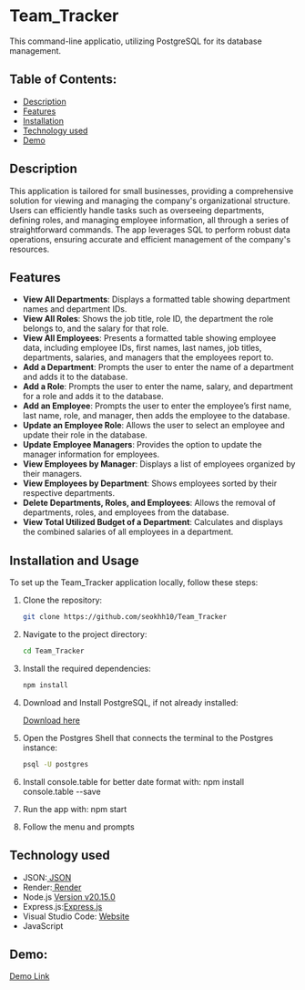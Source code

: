 # Team_Tracker

This command-line applicatio, utilizing PostgreSQL for its database management.

## Table of Contents:
- [Description](#Description)
- [Features](#Features)
- [Installation](#Installation-and-Usage)
- [Technology used](#Technology-used)
- [Demo](#Demo)

## Description

This application is tailored for small businesses, providing a comprehensive solution for viewing and managing the company's organizational structure. Users can efficiently handle tasks such as overseeing departments, defining roles, and managing employee information, all through a series of straightforward commands. The app leverages SQL to perform robust data operations, ensuring accurate and efficient management of the company's resources.

## Features

- **View All Departments**: Displays a formatted table showing department names and department IDs.
- **View All Roles**: Shows the job title, role ID, the department the role belongs to, and the salary for that role.
- **View All Employees**: Presents a formatted table showing employee data, including employee IDs, first names, last names, job titles, departments, salaries, and managers that the employees report to.
- **Add a Department**: Prompts the user to enter the name of a department and adds it to the database.
- **Add a Role**: Prompts the user to enter the name, salary, and department for a role and adds it to the database.
- **Add an Employee**: Prompts the user to enter the employee’s first name, last name, role, and manager, then adds the employee to the database.
- **Update an Employee Role**: Allows the user to select an employee and update their role in the database.
- **Update Employee Managers**: Provides the option to update the manager information for employees.
- **View Employees by Manager**: Displays a list of employees organized by their managers.
- **View Employees by Department**: Shows employees sorted by their respective departments.
- **Delete Departments, Roles, and Employees**: Allows the removal of departments, roles, and employees from the database.
- **View Total Utilized Budget of a Department**: Calculates and displays the combined salaries of all employees in a department.
## Installation and Usage
To set up the Team_Tracker application locally, follow these steps:

1. Clone the repository:
   ```bash
   git clone https://github.com/seokhh10/Team_Tracker

2. Navigate to the project directory:
   ```bash
   cd Team_Tracker 

3. Install the required dependencies:
   ```bash
   npm install

4. Download and Install PostgreSQL, if not already installed:

   [Download here](https://www.postgresql.org/download/)

5. Open the Postgres Shell that connects the terminal to the Postgres instance: 
    ```sh
    psql -U postgres
   
6. Install console.table for better date format with: npm install console.table --save

7. Run the app with: npm start

8. Follow the menu and prompts

## Technology used
- JSON:[ JSON](https://www.npmjs.com/package/json)
- Render:[ Render ](https://render.com/)
- Node.js [Version v20.15.0](https://nodejs.org/en)
- Express.js:[Express.js](https://expressjs.com/en/starter/installing.html)
- Visual Studio Code: [Website](https://code.visualstudio.com/)
- JavaScript


## Demo:
[Demo Link](https://youtu.be/zDUxHCe8qA8)